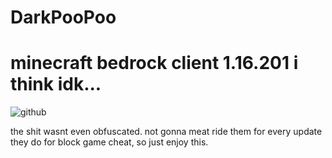 # DarkPooPoo
# minecraft bedrock client 1.16.201 i think idk...
![github](https://img.shields.io/badge/GitHub-000000?style=for-the-badge&logo=GitHub&logoColor=blue)

the shit wasnt even obfuscated.
not gonna meat ride them for every update they do for block game cheat, so just enjoy this.

